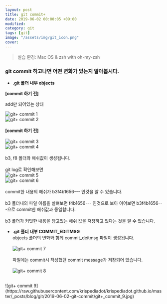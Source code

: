 ```yaml
---
layout: post
title: git commit+
date: 2019-06-02 00:00:05 +09:00
modified: 
category: git
tags: [git]
image: "/assets/img/git_icon.png"
cover: 
---
```


>실습 환경: Mac OS & zsh with oh-my-zsh

### git commit 하고나면 어떤 변화가 있는지 알아봅시다. 

- **.git 폴더 내부 objects**<br>

**[commit 하기 전]**

add만 되어있는 상태 

![git+ commit 1](https://raw.githubusercontent.com/krispediadot/krispediadot.github.io/master/_posts/blog/git/2019-06-02-git-commit/git+_commit_1.jpg)
<br>
![git+ commit 2](https://raw.githubusercontent.com/krispediadot/krispediadot.github.io/master/_posts/blog/git/2019-06-02-git-commit/git+_commit_2.jpg)
<br><br>
**[commit 하기 전]**
<br><br>
![git+ commit 3](https://raw.githubusercontent.com/krispediadot/krispediadot.github.io/master/_posts/blog/git/2019-06-02-git-commit/git+_commit_3.jpg)
<br>
![git+ commit 4](https://raw.githubusercontent.com/krispediadot/krispediadot.github.io/master/_posts/blog/git/2019-06-02-git-commit/git+_commit_4.jpg)
<br><br>
b3, f8 폴더와 해쉬값이 생성됩니다. <br>
<br>
git log로 확인해보면 
<br>
![git+ commit 5](https://raw.githubusercontent.com/krispediadot/krispediadot.github.io/master/_posts/blog/git/2019-06-02-git-commit/git+_commit_5.jpg)
<br>
![git+ commit 6](https://raw.githubusercontent.com/krispediadot/krispediadot.github.io/master/_posts/blog/git/2019-06-02-git-commit/git+_commit_6.jpg)
<br><br>
commit한 내용의 해쉬가 b3f4b1656--- 인것을 알 수 있습니다. <br>
<br>
b3 폴더내의 파일 이름을 살펴보면 f4b1656--- 인것으로 보아 이어보면 b3f4b1656---으로 commit한 해쉬값과 동일합니다. <br>
<br>
b3 폴더가 커밋한 내용을 담고있는 해쉬 값을 저장하고 있다는 것을 알 수 있습니다. <br>

- **.git 폴더 내부 COMMIT_EDITMSG**<br>
objects 폴더의 변화와 함께 commit_deitmsg 파일이 생성됩니다. 
<br><br>
![git+ commit 7](https://raw.githubusercontent.com/krispediadot/krispediadot.github.io/master/_posts/blog/git/2019-06-02-git-commit/git+_commit_7.jpg)
<br><br>
파일에는 commit시 작성했던 commit message가 저장되어 있습니다. 
<br><br>
![git+ commit 8](https://raw.githubusercontent.com/krispediadot/krispediadot.github.io/master/_posts/blog/git/2019-06-02-git-commit/git+_commit_8.jpg)
<br>
![git+ commit 9](https://raw.githubusercontent.com/krispediadot/krispediadot.github.io/master/_posts/blog/git/2019-06-02-git-commit/git+_commit_9.jpg)